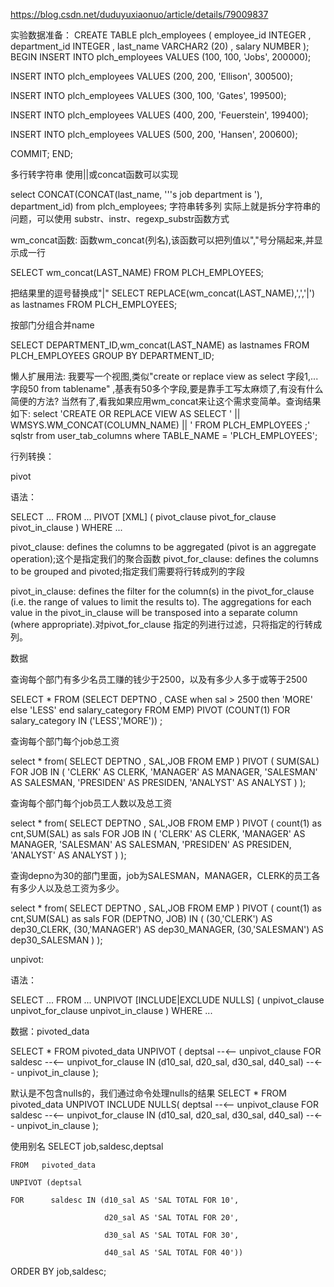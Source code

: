 https://blog.csdn.net/duduyuxiaonuo/article/details/79009837

实验数据准备：
 CREATE TABLE plch_employees
(
   employee_id   INTEGER
, department_id INTEGER
, last_name     VARCHAR2 (20)
, salary        NUMBER
);
BEGIN
   INSERT INTO plch_employees
        VALUES (100, 100, 'Jobs', 200000);
 
   INSERT INTO plch_employees
        VALUES (200, 200, 'Ellison', 300500);
 
   INSERT INTO plch_employees
        VALUES (300, 100, 'Gates', 199500);
 
   INSERT INTO plch_employees
        VALUES (400, 200, 'Feuerstein', 199400);
 
   INSERT INTO plch_employees
        VALUES (500, 200, 'Hansen', 200600);
 
   COMMIT;
END;


多行转字符串
使用||或concat函数可以实现

select 
CONCAT(CONCAT(last_name, '''s job department is '), department_id) 
from plch_employees;
字符串转多列
实际上就是拆分字符串的问题，可以使用 substr、instr、regexp_substr函数方式

wm_concat函数:
函数wm_concat(列名),该函数可以把列值以","号分隔起来,并显示成一行

 SELECT wm_concat(LAST_NAME) FROM PLCH_EMPLOYEES;

把结果里的逗号替换成"|"
 SELECT 
    REPLACE(wm_concat(LAST_NAME),',','|') as lastnames 
FROM PLCH_EMPLOYEES;


按部门分组合并name

 SELECT DEPARTMENT_ID,wm_concat(LAST_NAME) as lastnames 
FROM PLCH_EMPLOYEES 
GROUP BY DEPARTMENT_ID;

懒人扩展用法:
我要写一个视图,类似"create or replace view as select 字段1,...字段50 from tablename" ,基表有50多个字段,要是靠手工写太麻烦了,有没有什么简便的方法? 当然有了,看我如果应用wm_concat来让这个需求变简单。查询结果如下:
select 
  'CREATE OR REPLACE VIEW AS SELECT ' ||
  WMSYS.WM_CONCAT(COLUMN_NAME) || 
  ' FROM PLCH_EMPLOYEES ;' sqlstr 
from 
  user_tab_columns 
where 
  TABLE_NAME = 'PLCH_EMPLOYEES';


行列转换：

pivot

 

语法：

 SELECT ...
FROM   ...
PIVOT [XML]
   ( pivot_clause
     pivot_for_clause
     pivot_in_clause )
WHERE  ...

pivot_clause: defines the columns to be aggregated (pivot is an aggregate operation);这个是指定我们的聚合函数
pivot_for_clause: defines the columns to be grouped and pivoted;指定我们需要将行转成列的字段

pivot_in_clause: defines the filter for the column(s) in the pivot_for_clause (i.e. the range of values to limit the results to). The aggregations for each value in the pivot_in_clause will be transposed into a separate column (where appropriate).对pivot_for_clause 指定的列进行过滤，只将指定的行转成列。

数据

 

查询每个部门有多少名员工赚的钱少于2500，以及有多少人多于或等于2500

SELECT * FROM
  (SELECT DEPTNO , CASE when sal > 2500 then 'MORE' else 'LESS' end salary_category FROM EMP)
PIVOT 
  (COUNT(1) FOR salary_category IN ('LESS','MORE'))
;


查询每个部门每个job总工资

 select * from(
  SELECT DEPTNO , SAL,JOB FROM EMP
)
PIVOT (
  SUM(SAL) FOR JOB IN (
    'CLERK' AS CLERK, 
    'MANAGER' AS MANAGER,
    'SALESMAN' AS SALESMAN, 
    'PRESIDEN' AS PRESIDEN, 
    'ANALYST' AS ANALYST
  )
);


查询每个部门每个job员工人数以及总工资

 select * from(
  SELECT DEPTNO , SAL,JOB FROM EMP
)
PIVOT (
  count(1) as cnt,SUM(SAL) as sals
  FOR JOB 
  IN (
    'CLERK' AS CLERK, 
    'MANAGER' AS MANAGER,
    'SALESMAN' AS SALESMAN, 
    'PRESIDEN' AS PRESIDEN, 
    'ANALYST' AS ANALYST
  )
);


查询depno为30的部门里面，job为SALESMAN，MANAGER，CLERK的员工各有多少人以及总工资为多少。

select * from(
  SELECT DEPTNO , SAL,JOB FROM EMP
)
PIVOT (
  count(1) as cnt,SUM(SAL) as sals
  FOR (DEPTNO, JOB) 
  IN (
    (30,'CLERK') AS dep30_CLERK, 
    (30,'MANAGER') AS dep30_MANAGER,
    (30,'SALESMAN') AS dep30_SALESMAN
  )
);

unpivot:

语法：

SELECT ...
FROM   ...
UNPIVOT [INCLUDE|EXCLUDE NULLS]
   ( unpivot_clause
     unpivot_for_clause
     unpivot_in_clause )
WHERE  ...




数据：pivoted_data




SELECT *
    FROM   pivoted_data
    UNPIVOT (
      deptsal                              --<-- unpivot_clause
      FOR saldesc                        --<-- unpivot_for_clause
      IN  (d10_sal, d20_sal, d30_sal, d40_sal) --<-- unpivot_in_clause
  );


默认是不包含nulls的，我们通过命令处理nulls的结果
SELECT *
    FROM   pivoted_data
    UNPIVOT INCLUDE NULLS(
      deptsal                              --<-- unpivot_clause
      FOR saldesc                        --<-- unpivot_for_clause
      IN  (d10_sal, d20_sal, d30_sal, d40_sal) --<-- unpivot_in_clause
  );


使用别名
 SELECT job,saldesc,deptsal
 
    FROM   pivoted_data
 
    UNPIVOT (deptsal
 
    FOR      saldesc IN (d10_sal AS 'SAL TOTAL FOR 10',
 
                         d20_sal AS 'SAL TOTAL FOR 20',
 
                         d30_sal AS 'SAL TOTAL FOR 30',
 
                         d40_sal AS 'SAL TOTAL FOR 40'))
 
   ORDER  BY job,saldesc;